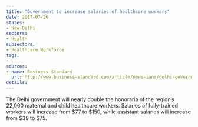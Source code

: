 ```yaml
---
title: "Government to increase salaries of healthcare workers"
date: 2017-07-26
states:
- New Delhi
sectors:
- Health
subsectors:
- Healthcare Workforce
tags:
- 
sources:
- name: Business Standard
  url: http://www.business-standard.com/article/news-ians/delhi-government-doubles-honorarium-for-anganwadi-workers-helpers-117072200478_1.html
details:
---
```


The Delhi government will nearly double the honoraria of the region’s 22,000 maternal and child healthcare workers. Salaries of fully-trained workers will increase from $77 to $150, while assistant salaries will increase from $39 to $75.
